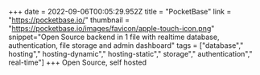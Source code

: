 +++
date = 2022-09-06T00:05:29.952Z
title = "PocketBase"
link = "https://pocketbase.io/"
thumbnail = "https://pocketbase.io/images/favicon/apple-touch-icon.png"
snippet="Open Source backend in 1 file with realtime database, authentication, file storage and admin dashboard"
tags = ["database"," hosting"," hosting-dynamic"," hosting-static"," storage"," authentication"," real-time"]
+++
Open Source, self hosted

